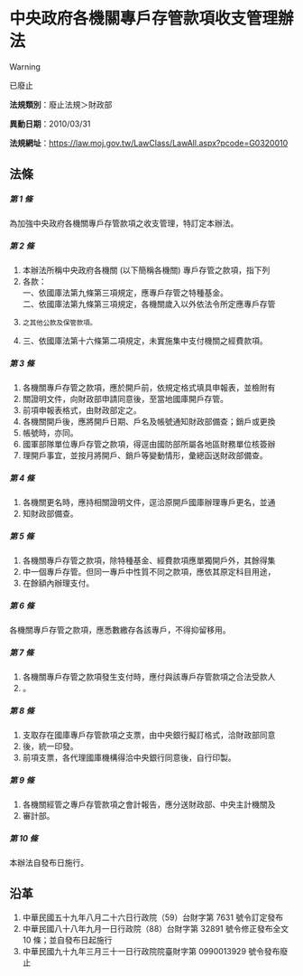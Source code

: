 # 中央政府各機關專戶存管款項收支管理辦法


> [!WARNING]
> 已廢止


**法規類別**：廢止法規＞財政部

**異動日期**：2010/03/31  

**法規網址**：https://law.moj.gov.tw/LawClass/LawAll.aspx?pcode=G0320010



## 法條
##### 第 1 條
為加強中央政府各機關專戶存管款項之收支管理，特訂定本辦法。

##### 第 2 條
1. 本辦法所稱中央政府各機關 (以下簡稱各機關) 專戶存管之款項，指下列
1. 各款：  
一、依國庫法第九條第三項規定，應專戶存管之特種基金。  
二、依國庫法第九條第三項規定，各機關歲入以外依法令所定應專戶存管
1.     之其他公款及保管款項。
1. 三、依國庫法第十六條第二項規定，未實施集中支付機關之經費款項。

##### 第 3 條
1. 各機關專戶存管之款項，應於開戶前，依規定格式填具申報表，並檢附有
1. 關證明文件，向財政部申請同意後，至當地國庫開戶存管。
1. 前項申報表格式，由財政部定之。　　　　　　
1. 各機關開戶後，應將開戶日期、戶名及帳號通知財政部備查；銷戶或更換
1. 帳號時，亦同。
1. 國軍部隊單位專戶存管之款項，得逕由國防部所屬各地區財務單位核簽辦
1. 理開戶事宜，並按月將開戶、銷戶等變動情形，彙總函送財政部備查。

##### 第 4 條
1. 各機關更名時，應持相關證明文件，逕洽原開戶國庫辦理專戶更名，並通
1. 知財政部備查。

##### 第 5 條
1. 各機關專戶存管之款項，除特種基金、經費款項應單獨開戶外，其餘得集
1. 中一個專戶存管。但同一專戶中性質不同之款項，應依其原定科目用途，
1. 在餘額內辦理支付。

##### 第 6 條
各機關專戶存管之款項，應悉數繳存各該專戶，不得抑留移用。

##### 第 7 條
1. 各機關專戶存管之款項發生支付時，應付與該專戶存管款項之合法受款人
1. 。

##### 第 8 條
1. 支取存在國庫專戶存管款項之支票，由中央銀行擬訂格式，洽財政部同意
1. 後，統一印發。
1. 前項支票，各代理國庫機構得洽中央銀行同意後，自行印製。

##### 第 9 條
1. 各機關經管之專戶存管款項之會計報告，應分送財政部、中央主計機關及
1. 審計部。

##### 第 10 條
本辦法自發布日施行。

## 沿革
1. 中華民國五十九年八月二十六日行政院（59）台財字第 7631 號令訂定發布
1. 中華民國八十八年九月一日行政院（88）台財字第 32891  號令修正發布全文 10 條；並自發布日起施行
1. 中華民國九十九年三月三十一日行政院院臺財字第 0990013929 號令發布廢止  
